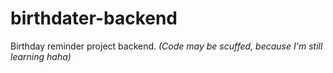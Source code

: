 # birthdater-backend
Birthday reminder project backend.
*(Code may be scuffed, because I'm still learning haha)*
